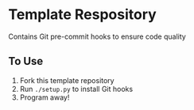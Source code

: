 # Template Respository

Contains Git pre-commit hooks to ensure code quality

## To Use

1. Fork this template repository
2. Run `./setup.py` to install Git hooks
3. Program away!
